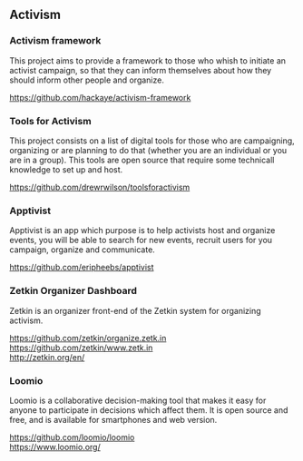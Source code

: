 ## Activism

### Activism framework

This project aims to provide a framework to those who whish to initiate an activist campaign, so that they can inform themselves about how they should inform other people and organize.

https://github.com/hackaye/activism-framework

### Tools for Activism

This project consists on a list of digital tools for those who are campaigning, organizing or are planning to do that (whether you are an individual or you are in a group). This tools are open source that require some technicall knowledge to set up and host.

https://github.com/drewrwilson/toolsforactivism

### Apptivist

Apptivist is an app which purpose is to help activists host and organize events, you will be able to search for new events, recruit users for you campaign, organize and communicate.

https://github.com/eripheebs/apptivist


### Zetkin Organizer Dashboard

Zetkin is an organizer front-end of the Zetkin system for organizing activism.

https://github.com/zetkin/organize.zetk.in   
https://github.com/zetkin/www.zetk.in      
http://zetkin.org/en/      

### Loomio

Loomio is a collaborative decision-making tool that makes it easy for anyone to participate in decisions which affect them.
It is open source and free, and is available for smartphones and web version.

https://github.com/loomio/loomio  
https://www.loomio.org/  
